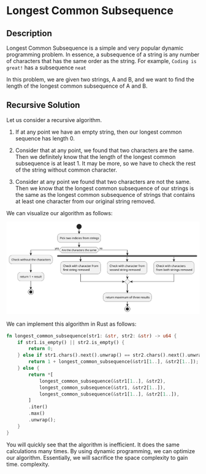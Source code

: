 # Longest Common Subsequence

## Description

Longest Common Subsequence is a simple and very popular dynamic programming
problem.  In essence, a subsequence of a string is any number of characters that
has the same order as the string. For example, `Coding is great!` has
a subsequence `neat`

In this problem, we are given two strings, A and B, and we want to find
the length of the longest common subsequence of A and B.

## Recursive Solution

Let us consider a recursive algorithm.

1. If at any point we have an empty string, then our longest common sequence
has length 0.

2. Consider that at any point, we found that two characters are the same.
Then we definitely know that the length of the longest common subsequence is at
least 1.  It may be more, so we have to check the rest of the string without
common character.

3. Consider at any point we found that two characters are not the same.
Then we know that the longest common subsequence of our strings is the same as the
longest common subsequence of strings that contains at least one character from our
original string removed.

We can visualize our algorithm as follows:

![Recursive algorithm](assets/generated/recursive.svg "Recursive implementation of our algorithm")

We can implement this algorithm in Rust as follows:

```rust
fn longest_common_subsequence(str1: &str, str2: &str) -> u64 {
    if str1.is_empty() || str2.is_empty() {
        return 0;
    } else if str1.chars().next().unwrap() == str2.chars().next().unwrap() {
        return 1 + longest_common_subsequence(&str1[1..], &str2[1..]);
    } else {
        return *[
            longest_common_subsequence(&str1[1..], &str2),
            longest_common_subsequence(&str1, &str2[1..]),
            longest_common_subsequence(&str1[1..], &str2[1..]),
        ]
        .iter()
        .max()
        .unwrap();
    }
}
```

You will quickly see that the algorithm is inefficient. It does the same
calculations many times. By using dynamic programming, we can optimize our
algorithm. Essentially, we will sacrifice the space complexity to gain time.
complexity.
